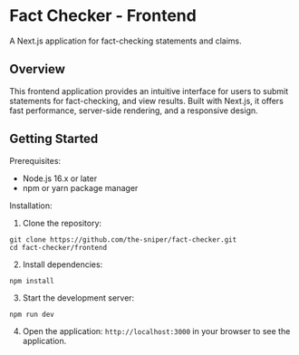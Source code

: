 # Fact Checker - Frontend

A Next.js application for fact-checking statements and claims.

Overview
--------
This frontend application provides an intuitive interface for users to submit statements for fact-checking, and view results. Built with Next.js, it offers fast performance, server-side rendering, and a responsive design.

Getting Started
---------------
Prerequisites:
- Node.js 16.x or later
- npm or yarn package manager

Installation:

1. Clone the repository:
```
git clone https://github.com/the-sniper/fact-checker.git
cd fact-checker/frontend
```

2. Install dependencies:
```
npm install
```

3. Start the development server:
```
npm run dev
```

4. Open the application: `http://localhost:3000` in your browser to see the application.
